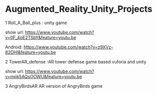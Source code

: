 # Augmented_Reality_Unity_Projects
1 Roll_A_Ball_plus : unity game

show url:
https://www.youtube.com/watch?v=0F_4oE2TSbY&feature=youtu.be

Android:
https://www.youtube.com/watch?v=z9XVz-82DHI&feature=youtu.be

2 TowerAR_defense :AR tower defense game based vuforia and unity

show url: 
https://www.youtube.com/watch?v=mpk5AQsOOWU&feature=youtu.be

3 AngryBirdsAR
AR version of AngryBirds game
